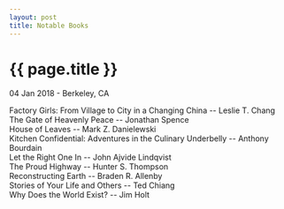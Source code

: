```yaml
---
layout: post
title: Notable Books
---
```


{{ page.title }}
================

<p class="meta">04 Jan 2018 - Berkeley, CA</p>

Factory Girls: From Village to City in a Changing China -- Leslie T. Chang  
The Gate of Heavenly Peace -- Jonathan Spence  
House of Leaves -- Mark Z. Danielewski  
Kitchen Confidential: Adventures in the Culinary Underbelly -- Anthony Bourdain  
Let the Right One In -- John Ajvide Lindqvist  
The Proud Highway -- Hunter S. Thompson  
Reconstructing Earth -- Braden R. Allenby  
Stories of Your Life and Others -- Ted Chiang  
Why Does the World Exist? -- Jim Holt